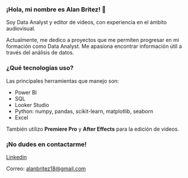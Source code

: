 ### ¡Hola, mi nombre es Alan Britez! 👋

Soy Data Analyst y editor de videos, con experiencia en el ámbito audiovisual.

Actualmente, me dedico a proyectos que me permiten progresar en mi formación como Data Analyst. Me apasiona encontrar información útil a través del análisis de datos.

### ¿Qué tecnologías uso?

Las principales herramientas que manejo son:
- Power BI
- SQL
- Looker Studio
- Python: numpy, pandas, scikit-learn, matplotlib, seaborn
- Excel

También utilizo **Premiere Pro** y **After Effects** para la edición de videos.

### ¡No dudes en contactarme!

[Linkedin](https://www.linkedin.com/in/alan-britez-982407221/ "Linkedin")

Correo: alanbritez18@gmail.com
